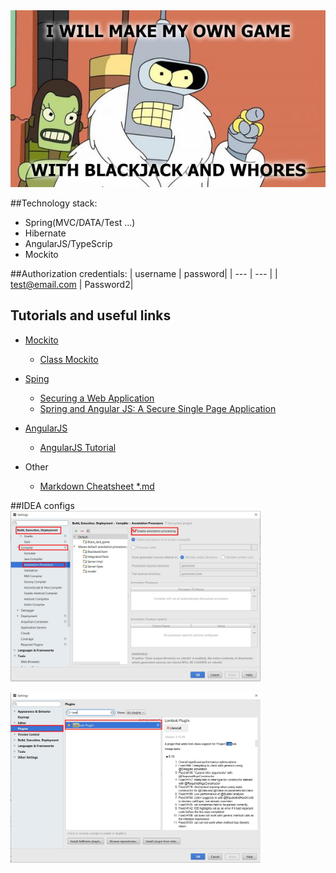 <img src ="https://raw.githubusercontent.com/ShostakRV/Black_Jack_game/master/docs/PIC.jpg" />

##Technology stack:
* Spring(MVC/DATA/Test ...)
* Hibernate
* AngularJS/TypeScrip
* Mockito

##Authorization credentials:
| username | password|
| --- | --- |
| test@email.com | Password2|


## Tutorials and useful links
* [Mockito](http://mockito.org/)
    * [Class Mockito](https://mockito.googlecode.com/hg-history/1.5/javadoc/org/mockito/Mockito.html)

* [Sping](https://spring.io/)
    * [Securing a Web Application](https://spring.io/guides/gs/securing-web/)
    * [Spring and Angular JS: A Secure Single Page Application](https://spring.io/blog/2015/01/12/spring-and-angular-js-a-secure-single-page-application#using-spring-boot-cli)
* [AngularJS](https://angularjs.org/)
    * [AngularJS Tutorial](http://www.tutorialspoint.com/angularjs/index.htm)
* Other
    * [Markdown Cheatsheet *.md](https://github.com/adam-p/markdown-here/wiki/Markdown-Cheatsheet)

##IDEA configs
<img  width=400 src="https://raw.githubusercontent.com/ShostakRV/Black_Jack_game/master/docs/Annotation_processing.jpg" />

<img width=400 src="https://raw.githubusercontent.com/ShostakRV/Black_Jack_game/master/docs/lombok_plugin.jpg" />
